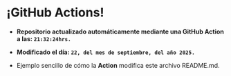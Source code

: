 # ¡GitHub Actions!
* **Repositorio actualizado automáticamente mediante una GitHub Action a las: `21:32:24hrs.`**
* **Modificado el día: `22, del mes de septiembre, del año 2025.`**

* Ejemplo sencillo de cómo la **Action** modifica este archivo README.md.
